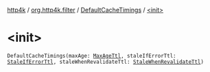 [http4k](../../index.md) / [org.http4k.filter](../index.md) / [DefaultCacheTimings](index.md) / [&lt;init&gt;](./-init-.md)

# &lt;init&gt;

`DefaultCacheTimings(maxAge: `[`MaxAgeTtl`](../-max-age-ttl/index.md)`, staleIfErrorTtl: `[`StaleIfErrorTtl`](../-stale-if-error-ttl/index.md)`, staleWhenRevalidateTtl: `[`StaleWhenRevalidateTtl`](../-stale-when-revalidate-ttl/index.md)`)`